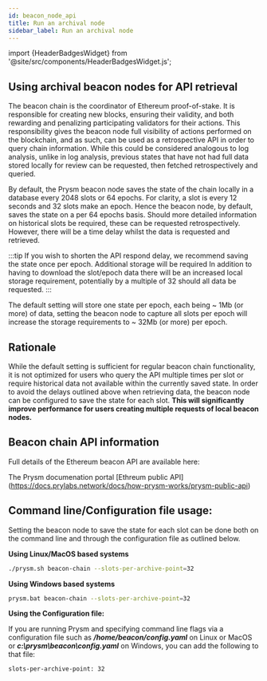 ```yaml
---
id: beacon_node_api
title: Run an archival node
sidebar_label: Run an archival node
---
```


import {HeaderBadgesWidget} from '@site/src/components/HeaderBadgesWidget.js';

<HeaderBadgesWidget />

## Using archival beacon nodes for API retrieval

The beacon chain is the coordinator of Ethereum proof-of-stake. It is responsible for creating new blocks, ensuring their validity, and both rewarding and penalizing participating validators for their actions. This responsibility gives the beacon node full visibility of actions performed on the blockchain, and as such, can be used as a retrospective API in order to query chain information. While this could be considered analogous to log analysis, unlike in log analysis, previous states that have not had full data stored locally for review can be requested, then fetched retrospectively and queried.

By default, the Prysm beacon node saves the state of the chain locally in a database every 2048 slots or 64 epochs. For clarity, a slot is every 12 seconds and 32 slots make an epoch. Hence the beacon node, by default, saves the state on a per 64 epochs basis. Should more detailed information on historical slots be required, these can be requested retrospectively. However, there will be a time delay whilst the data is requested and retrieved. 

:::tip If you wish to shorten the API respond delay, we recommend saving the state once per epoch. Additional storage will be required
In addition to having to download the slot/epoch data there will be an increased local storage requirement, potentially by a multiple of 32 should all data be requested. 
:::

The default setting will store one state per epoch, each being ~ 1Mb (or more) of data, setting the beacon node to capture all slots per epoch will increase the storage requirements to ~ 32Mb (or more) per epoch. 

## Rationale

While the default setting is sufficient for regular beacon chain functionality, it is not optimized for users who query the API multiple times per slot or require historical data not available within the currently saved state. In order to avoid the delays outlined above when retrieving data, the beacon node can be configured to save the state for each slot. **This will significantly improve performance for users creating multiple requests of local beacon nodes.**  

## Beacon chain API information  

Full details of the Ethereum beacon API are available here: 

The Prysm documenation portal [Ethreum public API] (https://docs.prylabs.network/docs/how-prysm-works/prysm-public-api)

## Command line/Configuration file usage:

Setting the beacon node to save the state for each slot can be done both on the command line and through the configuration file as outlined below.  


**Using Linux/MacOS based systems**

```sh
./prysm.sh beacon-chain --slots-per-archive-point=32 
```

**Using Windows based systems**

```sh
prysm.bat beacon-chain --slots-per-archive-point=32
```
**Using the Configuration file:**

If you are running Prysm and specifying command line flags via a configuration file such as ***/home/beacon/config.yaml*** on Linux or MacOS or ***c:\prysm\beacon\config.yaml*** on Windows, you can add the following to that file:

```sh
slots-per-archive-point: 32 
```


